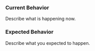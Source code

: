 ### Current Behavior

Describe what is happening now.

### Expected Behavior

Describe what you expected to happen.
